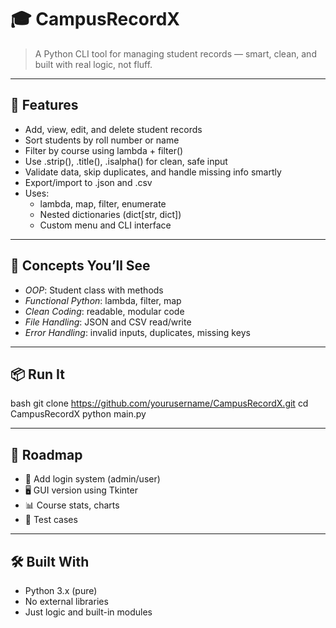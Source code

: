 # 🎓 CampusRecordX

> A Python CLI tool for managing student records — smart, clean, and built with real logic, not fluff.

---

## 🚀 Features

- Add, view, edit, and delete student records
- Sort students by roll number or name
- Filter by course using lambda + filter()
- Use .strip(), .title(), .isalpha() for clean, safe input
- Validate data, skip duplicates, and handle missing info smartly
- Export/import to .json and .csv
- Uses:
  - lambda, map, filter, enumerate
  - Nested dictionaries (dict[str, dict])
  - Custom menu and CLI interface

---


## 🧠 Concepts You’ll See

- *OOP*: Student class with methods
- *Functional Python*: lambda, filter, map
- *Clean Coding*: readable, modular code
- *File Handling*: JSON and CSV read/write
- *Error Handling*: invalid inputs, duplicates, missing keys

---

## 📦 Run It

bash
git clone https://github.com/yourusername/CampusRecordX.git
cd CampusRecordX
python main.py


---

## 🔮 Roadmap

- 🔐 Add login system (admin/user)
- 🖥 GUI version using Tkinter
- 📊 Course stats, charts
- 🧪 Test cases

---

## 🛠 Built With

- Python 3.x (pure)
- No external libraries
- Just logic and built-in modules